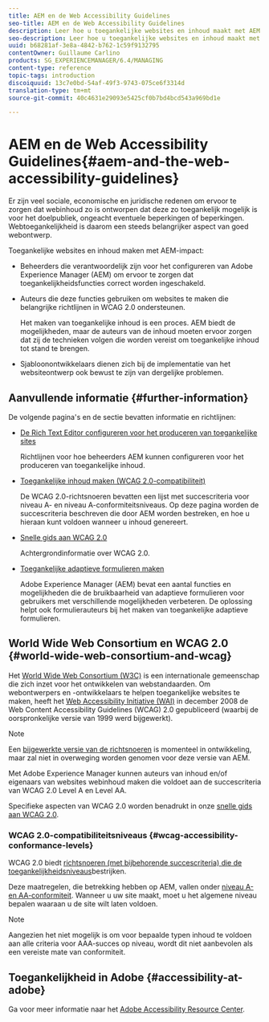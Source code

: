 ```yaml
---
title: AEM en de Web Accessibility Guidelines
seo-title: AEM en de Web Accessibility Guidelines
description: Leer hoe u toegankelijke websites en inhoud maakt met AEM.
seo-description: Leer hoe u toegankelijke websites en inhoud maakt met AEM.
uuid: b68281af-3e8a-4842-b762-1c59f9132795
contentOwner: Guillaume Carlino
products: SG_EXPERIENCEMANAGER/6.4/MANAGING
content-type: reference
topic-tags: introduction
discoiquuid: 13c7e0bd-54af-49f3-9743-075ce6f3314d
translation-type: tm+mt
source-git-commit: 40c4631e29093e5425cf0b7bd4bcd543a969bd1e

---
```



# AEM en de Web Accessibility Guidelines{#aem-and-the-web-accessibility-guidelines}

Er zijn veel sociale, economische en juridische redenen om ervoor te zorgen dat webinhoud zo is ontworpen dat deze zo toegankelijk mogelijk is voor het doelpubliek, ongeacht eventuele beperkingen of beperkingen. Webtoegankelijkheid is daarom een steeds belangrijker aspect van goed webontwerp.

Toegankelijke websites en inhoud maken met AEM-impact:

* Beheerders die verantwoordelijk zijn voor het configureren van Adobe Experience Manager (AEM) om ervoor te zorgen dat toegankelijkheidsfuncties correct worden ingeschakeld.
* Auteurs die deze functies gebruiken om websites te maken die belangrijke richtlijnen in WCAG 2.0 ondersteunen.

   Het maken van toegankelijke inhoud is een proces. AEM biedt de mogelijkheden, maar de auteurs van de inhoud moeten ervoor zorgen dat zij de technieken volgen die worden vereist om toegankelijke inhoud tot stand te brengen.

* Sjabloonontwikkelaars dienen zich bij de implementatie van het websiteontwerp ook bewust te zijn van dergelijke problemen.

## Aanvullende informatie {#further-information}

De volgende pagina&#39;s en de sectie bevatten informatie en richtlijnen:

* [De Rich Text Editor configureren voor het produceren van toegankelijke sites](/help/sites-administering/rte-accessible-content.md)

   Richtlijnen voor hoe beheerders AEM kunnen configureren voor het produceren van toegankelijke inhoud.

* [Toegankelijke inhoud maken (WCAG 2.0-compatibiliteit)](/help/sites-authoring/creating-accessible-content.md)

   De WCAG 2.0-richtsnoeren bevatten een lijst met succescriteria voor niveau A- en niveau A-conformiteitsniveaus. Op deze pagina worden de succescriteria beschreven die door AEM worden bestreken, en hoe u hieraan kunt voldoen wanneer u inhoud genereert.

* [Snelle gids aan WCAG 2.0](/help/managing/qg-wcag.md)

   Achtergrondinformatie over WCAG 2.0.

* [Toegankelijke adaptieve formulieren maken](/help/forms/using/creating-accessible-adaptive-forms.md)

   Adobe Experience Manager (AEM) bevat een aantal functies en mogelijkheden die de bruikbaarheid van adaptieve formulieren voor gebruikers met verschillende mogelijkheden verbeteren. De oplossing helpt ook formulierauteurs bij het maken van toegankelijke adaptieve formulieren.

## World Wide Web Consortium en WCAG 2.0 {#world-wide-web-consortium-and-wcag}

Het [World Wide Web Consortium (W3C)](https://www.w3.org/) is een internationale gemeenschap die zich inzet voor het ontwikkelen van webstandaarden. Om webontwerpers en -ontwikkelaars te helpen toegankelijke websites te maken, heeft het [Web Accessibility Initiative (WAI)](https://www.w3.org/WAI/) in december 2008 de Web Content Accessibility Guidelines (WCAG) 2.0 [](https://www.w3.org/TR/WCAG20/) gepubliceerd (waarbij de oorspronkelijke versie van 1999 werd bijgewerkt).

>[!NOTE]
>
>Een [bijgewerkte versie van de richtsnoeren](https://www.w3.org/TR/WCAG21/) is momenteel in ontwikkeling, maar zal niet in overweging worden genomen voor deze versie van AEM.

Met Adobe Experience Manager kunnen auteurs van inhoud en/of eigenaars van websites webinhoud maken die voldoet aan de succescriteria van WCAG 2.0 Level A en Level AA.

Specifieke aspecten van WCAG 2.0 worden benadrukt in onze [snelle gids aan WCAG 2.0](/help/managing/qg-wcag.md).

### WCAG 2.0-compatibiliteitsniveaus {#wcag-accessibility-conformance-levels}

WCAG 2.0 biedt [richtsnoeren (met bijbehorende succescriteria) die de toegankelijkheidsniveaus](https://www.w3.org/TR/UNDERSTANDING-WCAG20/conformance.html)bestrijken.

Deze maatregelen, die betrekking hebben op AEM, vallen onder [niveau A- en AA-conformiteit](/help/sites-authoring/creating-accessible-content.md). Wanneer u uw site maakt, moet u het algemene niveau bepalen waaraan u de site wilt laten voldoen.

>[!NOTE]
>
>Aangezien het niet mogelijk is om voor bepaalde typen inhoud te voldoen aan alle criteria voor AAA-succes op niveau, wordt dit niet aanbevolen als een vereiste mate van conformiteit.

## Toegankelijkheid in Adobe {#accessibility-at-adobe}

Ga voor meer informatie naar het [Adobe Accessibility Resource Center](https://www.adobe.com/accessibility/).
